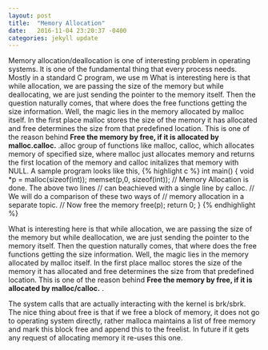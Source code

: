 ```yaml
---
layout: post
title:  "Memory Allocation"
date:   2016-11-04 23:20:37 -0400
categories: jekyll update
---
```

Memory allocation/deallocation is one of interesting problem in operating systems. It is one of the fundamental thing that every process needs. Mostly in a standard C program, we use m
What is interesting here is that while allocation, we are passing the size of the memory but while deallocating, we are just sending the pointer to the memory itself. Then the question naturally comes, that where does the free functions getting the size information. Well, the magic lies in the  memory allocated by malloc itself. In the first place malloc stores the size of the memory it has allocated and free determines the size from that predefined location. This is one of the reason behind **Free the memory by free, if it is allocated by malloc.calloc.** .alloc  group of functions like malloc, calloc, which allocates memory of specified size, where malloc just allocates memory and returns the first location of the memory and calloc initalizes that memory with NULL. A sample program looks like this, 
{% highlight c %}
int main() 
{
	void *p = malloc(sizeof(int));
	memset(p,0, sizeof(int));
	// Memory Allocation is done. The above two lines
	// can beachieved with a single line by calloc.
	// We will do a comparison of these two ways of 
	// memory allocation in a separate topic. 
	// Now free the memory
	free(p);
	return 0;
}
{% endhighlight %}

What is interesting here is that while allocation, we are passing the size of the memory but while deallocation, we are just sending the pointer to the memory itself. Then the question naturally comes, that where does the free functions getting the size information. Well, the magic lies in the  memory allocated by malloc itself. In the first place malloc stores the size of the memory it has allocated and free determines the size from that predefined location. This is one of the reason behind **Free the memory by free, if it is allocated by malloc/calloc.** .

The system calls that are actually interacting with the kernel is brk/sbrk. The nice thing about free is that if we free  a block of memory, it does not go to operating system directly, rather malloca maintains a list of free memory and mark this block free and append this to the freelist. In future if it gets any request of allocating memory it re-uses this one.




